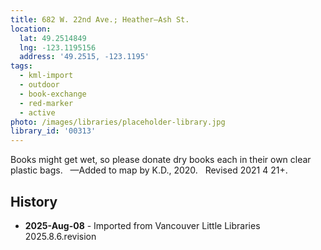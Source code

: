 ```yaml
---
title: 682 W. 22nd Ave.; Heather—Ash St.
location:
  lat: 49.2514849
  lng: -123.1195156
  address: '49.2515, -123.1195'
tags:
  - kml-import
  - outdoor
  - book-exchange
  - red-marker
  - active
photo: /images/libraries/placeholder-library.jpg
library_id: '00313'
---
```

Books might get wet, so please donate dry books each in their own clear plastic bags.  
—Added to map by K.D., 2020.  
Revised 2021 4 21+.

## History
- **2025-Aug-08** - Imported from Vancouver Little Libraries 2025.8.6.revision
